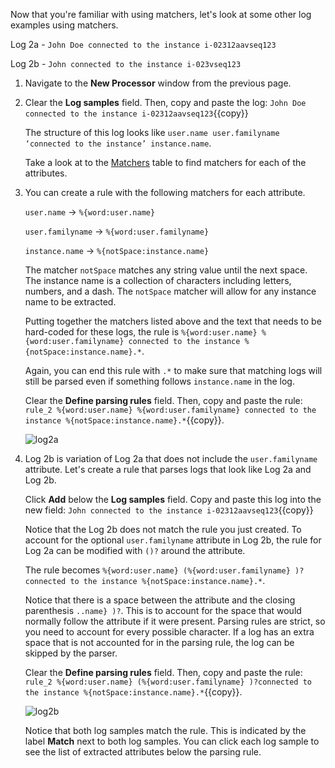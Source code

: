 Now that you're familiar with using matchers, let's look at some other log examples using matchers.

Log 2a - `John Doe connected to the instance i-02312aavseq123`

Log 2b - `John connected to the instance i-023vseq123`

1. Navigate to the **New Processor** window from the previous page.

2. Clear the **Log samples** field. Then, copy and paste the log: `John Doe connected to the instance i-02312aavseq123`{{copy}}

    The structure of this log looks like  `user.name user.familyname ‘connected to the instance’ instance.name`.

    Take a look at to the <a href="https://docs.datadoghq.com/logs/processing/parsing/?tab=matcher#matcher-and-filter" target="_blank">Matchers</a> table to find matchers for each of the attributes.

3. You can create a rule with the following matchers for each attribute.

    `user.name` &rarr; `%{word:user.name}`

    `user.familyname` &rarr; `%{word:user.familyname}`

    `instance.name` &rarr; `%{notSpace:instance.name}`
    
    The matcher `notSpace` matches any string value until the next space. The instance name is a collection of characters including letters, numbers, and a dash. The `notSpace` matcher will allow for any instance name to be extracted.

    Putting together the matchers listed above and the text that needs to be hard-coded for these logs, the rule is `%{word:user.name} %{word:user.familyname} connected to the instance %{notSpace:instance.name}.*`. 

    Again, you can end this rule with `.*` to make sure that matching logs will still be parsed even if something follows `instance.name` in the log.

    Clear the **Define parsing rules** field. Then, copy and paste the rule: `rule_2 %{word:user.name} %{word:user.familyname} connected to the instance %{notSpace:instance.name}.*`{{copy}}.
    
    ![log2a](logsparsing/assets/log2a.png)

4. Log 2b is variation of Log 2a that does not include the `user.familyname` attribute. Let's create a rule that parses logs that look like Log 2a and Log 2b.

    Click **Add** below the **Log samples** field. Copy and paste this log into the new field: `John connected to the instance i-02312aavseq123`{{copy}}
    
    Notice that the Log 2b does not match the rule you just created. To account for the optional `user.familyname` attribute in Log 2b, the rule for Log 2a can be modified with `()?` around the attribute.

    The rule becomes `%{word:user.name} (%{word:user.familyname} )?connected to the instance %{notSpace:instance.name}.*`.

    Notice that there is a space between the attribute and the closing parenthesis `..name} )?`. This is to account for the space that would normally follow the attribute if it were present. Parsing rules are strict, so you need to account for every possible character. If a log has an extra space that is not accounted for in the parsing rule, the log can be skipped by the parser.

    Clear the **Define parsing rules** field. Then, copy and paste the rule: `rule_2 %{word:user.name} (%{word:user.familyname} )?connected to the instance %{notSpace:instance.name}.*`{{copy}}.

    ![log2b](logsparsing/assets/log2b_2.png)

    Notice that both log samples match the rule. This is indicated by the label **Match** next to both log samples. You can click each log sample to see the list of extracted attributes below the parsing rule.
